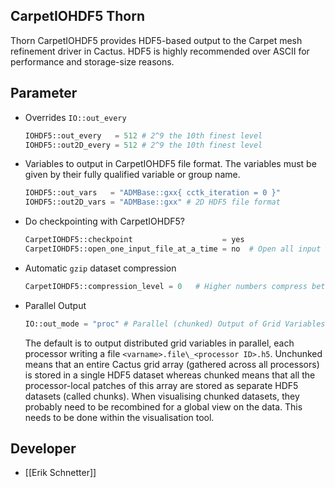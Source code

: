 ## CarpetIOHDF5 Thorn

Thorn CarpetIOHDF5 provides HDF5-based output to the Carpet mesh refinement driver in Cactus. HDF5 is highly recommended over ASCII for performance and storage-size reasons.

## Parameter

- Overrides `IO::out_every`
	```python
	IOHDF5::out_every   = 512 # 2^9 the 10th finest level
	IOHDF5::out2D_every = 512 # 2^9 the 10th finest level
	```
- Variables to output in CarpetIOHDF5 file format. The variables must be given by their fully qualified variable or group name.
	```python
	IOHDF5::out_vars   = "ADMBase::gxx{ cctk_iteration = 0 }"
	IOHDF5::out2D_vars = "ADMBase::gxx" # 2D HDF5 file format
	```
- Do checkpointing with CarpetIOHDF5?
	```python
	CarpetIOHDF5::checkpoint                    = yes
	CarpetIOHDF5::open_one_input_file_at_a_time = no  # Open all input files first, then import data (most efficient). Set to yes to reduce memory requirements.
	```
- Automatic `gzip` dataset compression
	```python
	CarpetIOHDF5::compression_level = 0   # Higher numbers compress better
	```
- Parallel Output
	```python
	IO::out_mode = "proc" # Parallel (chunked) Output of Grid Variables
	```
	The default is to output distributed grid variables in parallel, each processor writing a file `<varname>.file\_<processor ID>.h5`. Unchunked means that an entire Cactus grid array (gathered across all processors) is stored in a single HDF5 dataset whereas chunked means that all the processor-local patches of this array are stored as separate HDF5 datasets (called chunks). When visualising chunked datasets, they probably need to be recombined for a global view on the data. This needs to be done within the visualisation tool.

## Developer

- [[Erik Schnetter]]